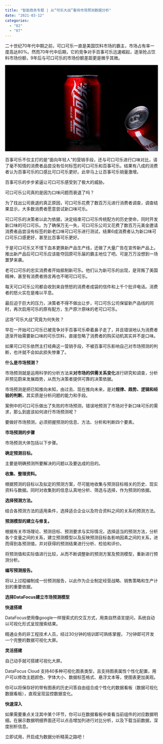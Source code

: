 ```yaml
---
title: "智能商务专题 | 从“可乐大战”看待市场预测数据分析"
date: "2021-03-12"
categories: 
  - "02"
  - "07"
---
```


二十世纪70年代中期之前，可口可乐一直是美国饮料市场的霸主，市场占有率一度高达80%。然而70年代中后期，它的竞争对手百事可乐迅速崛起，逐渐抢占饮料市场份额，9年后与可口可乐的市场份额差距更是微乎其微。

![IMG_256](images/img_256-1.jpeg)

百事可乐不仅主打的是“面向年轻人”的营销手段，还与可口可乐进行口味对比，请了毫不知情的消费者品尝没有任何标签的可口可乐和百事可乐。结果有八成的消费者认为百事可乐的口感比可口可乐更好。此举马上让百事可乐销量激增。

百事可乐的步步紧逼让可口可乐感受到了极大的威胁。

可口可乐公司真的是因为口味问题而衰退了吗？

为了找出公司衰退的真正原因，可口可乐花费了数百万元进行消费者调查，调查结果显示，大多数消费者愿意尝试新口味可乐。

可口可乐的决策者以此为依据，决定结束可口可乐传统配方的历史使命，同时开发新口味的可口可乐。为了确保万无一失，可口可乐公司又花费了数百万元美金邀请消费者品尝没有标签的新老口味可口可乐进行测试，结果6成消费者认为新口味可口可乐口感更好，甚至比百事可乐更好。

于是可口可乐又不惜下血本更换新产品生产线，还做了大量广告在宣传新产品上。推出新产品后可口可乐应该能夺回原可乐届的霸主地位了吧。可是万万没想到一场噩梦来袭。

老可口可乐的忠实消费者开始抵制新可乐。他们认为新可乐的出现，是背叛了美国精神，甚至有消费者扬言再也不喝可口可乐。

每天可口可乐公司都会收到来自愤怒的消费者成袋的信件和上千个批评电话。消费者的怒火实在是难以平息。

最后迫于巨大的压力，决策者不得不做出让步，可口可乐公司保留新产品线的同时，再次启用可乐的原有配方，生产原汁原味的老可口可乐。

这场“可乐大战”究竟为何失败？

早在一开始可口可乐已被竞争对手百事可乐牵着鼻子走了，并且错误地认为消费者逐渐开始需要新口味的可乐饮料，直接忽略了消费者的购买动机其实并不是口味。

如果可口可乐依然主打经典这一营销手段，不被百事可乐影响自己对市场预测的判断，也许就不会如此损失惨重了。

**什么是市场预测？**

市场预测就是运用科学的分析方法来**对市场的供需关系变化**进行研究和调查，分析并预见蔚来发展趋势，从而为决策者提供可靠的决策依据。

市场预测是把已知推向未知，由过去、现在推向未来，是对**规律、趋势、逻辑和经验的判断**。其实质是分析问题的能力和手段。

案例中的可口可乐做出了失败的市场预测，错误地预测了市场对于新口味可乐的需求，那么到底该如何进行市场预测呢？

要做好市场预测，必须把握预测的信息、方法、分析和判断四个要素。

**市场预测的步骤**

市场预测大体包括以下步骤。

**确定预测目标。**

主要是明确预测所要解决的问题以及要达成的目的。

**收集、整理资料。**

根据预测的目标以及拟定的预测方案，尽可能地收集与预测目标相关的历史、现实资料与数据。同时对收集到的信息认真地分析、筛选与选择，作为预测的依据。

**选择预测方法。**

结合各预测方法的适用条件，选择适合企业以及符合资料之间的关系的预测方法。

**预测模型的建立与修复。**

根据有关市场理论、预测目标、预测要求与实际情况，选择适当的预测方法，分析各个变量之间的关系，建立预测模型以及反映预测目标各影响因素之间的关系，进而得到各预测值，并对获得的预测结果进行分析、检验和评价。

将预测值和实际值进行比较，从而不断调整新的预测方案及预测模型，重新进行预测分析。

**编写预测报告。**

将以上过程编制成一份预测报告，以此作为企业制定经营战略、销售策略和生产计划的重要依据。

**选择DataFocus建立市场预测模型**

**快速搭建**

DataFocus使用像google一样搜索式的交互方式，用类自然语言提问，系统自动以可视化形式呈现搜索结果。

精通业务的非工程技术人员，经过30分钟的培训即可熟练掌握， 7分钟即可开发一个完整的数据可视化大屏。

**灵活搭建**

自己动手就可搭建可视化大屏。

DataFocus Cloud 支持40多种可视化图表类型，且支持图表属性个性化配置，用户可以修改主题颜色、字体大小、数据标签格式、悬浮文本等，使图表更加美观。

你可以将保存好的带有图表的历史问答自由组合成个性化的数据看板（数据可视化数据看板），直观呈现监控数据变化。

**快速深入**

如果需要重点关注其中某个环节，你可以在数据看板中查看当前组件的对应数据明细。在展示数据明细界面还可以点击增加列进行对比分析，以及下载当前数据，深度剖析信息。

立即试用，开启成为数据分析精英之路吧！
